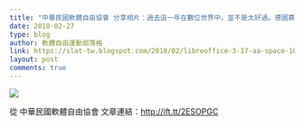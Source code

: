 ```yaml
---
title: "中華民國軟體自由協會 分享相片：過去這一年在數位世界中，並不是太好過。德國慕尼黑市在政治因素操作下，儘管各項分析都顯示會大幅度增加經濟成本與減少本地就業機會，但市議會仍決議丟棄十幾年來使用的自由軟體系統，逐步在未來數年回到專有軟體廠商的懷抱；美國通過了廢除網路中立性的法案，讓網路服務供應商可以依自己喜好輕易扼殺其他網路服務的競爭力，而台灣的電信商也跟進喊燒！臉書不斷修改規則，降低粉絲專頁的觸及率，還進一步過濾敏感詞，只為了討好大國...... 但是在過去這一年中，也不是沒有好消息。慕尼黑市踢開了自由軟體，但西班牙的巴塞隆納卻反其道，揚棄專有軟體投向自由開源的未來！此外在台灣更是有許多進展。我們突破了技能檢定考試只預裝專有軟體的障礙，讓自由軟體納入預裝軟體選擇；開放文件格式政策在各政府機關逐漸發芽，而台灣更成了 LibreOffice 與文件基金會在亞洲的堅實堡壘！ 生活在現代的我們，與網際網路的連結已經是緊密不可分；但面對許多想要限制、束縛我們在數位世界自由的勢力，我們若再不覺醒、再不反抗，後果就是在數位世界中任大廠宰割。#軟體自由運動 是我們的核心理念。在此歡迎關切軟體自由運動的各位，在 3 月 17 日一起來軟體自由反抗軍的基地 A+A space 共創共享空間，聽聽我們這一年在軟體自由運動上的進展，還有未來的展望。 日期：107 年 3 月 17 日（星期六） 時間：13:30 ~ 16:30 地點：A+A 共創共享空間 地址：台北市南京東路五段213號4樓之1 捷運南京三民站1號出口左轉，於南京東路五段與三民路口彰化銀行樓上。大樓入口在三民路上。"
date: 2018-02-27
type: blog
author: 軟體自由運動部落格
link: https://slat-tw.blogspot.com/2018/02/libreoffice-3-17-aa-space-107-3-17-1330.html
layout: post
comments: true
---
```


<img src='https://scontent.xx.fbcdn.net/v/t31.0-8/s720x720/28336275_2328276270731970_5005665544171908329_o.png?oh=4068d53a0c7420f12d18dbde30d1e7c0&amp;oe=5B0B2FE9' style='max-width:586px;' /><br /><div>從 中華民國軟體自由協會 文章連結：http://ift.tt/2ESOPGC<br /><br /></div>